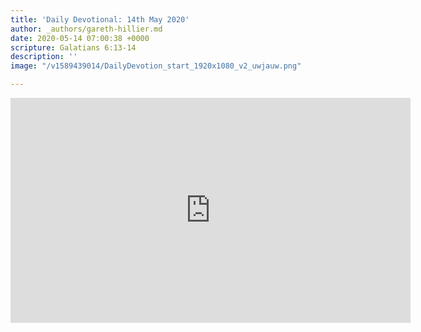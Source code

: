 ```yaml
---
title: 'Daily Devotional: 14th May 2020'
author: _authors/gareth-hillier.md
date: 2020-05-14 07:00:38 +0000
scripture: Galatians 6:13-14
description: ''
image: "/v1589439014/DailyDevotion_start_1920x1080_v2_uwjauw.png"

---
```

<iframe src="https://player.vimeo.com/video/418210890" width="640" height="360" frameborder="0" allow="autoplay; fullscreen" allowfullscreen></iframe>